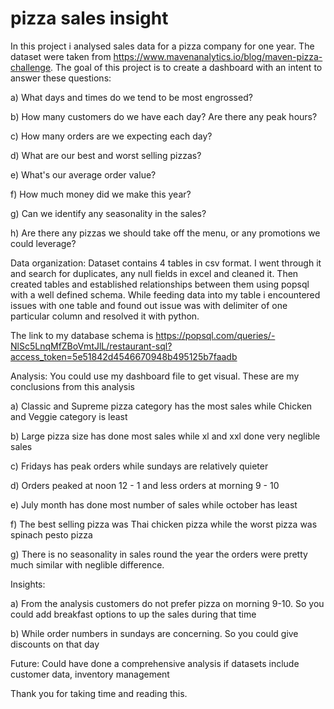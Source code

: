 # pizza sales insight

In this project i analysed sales data for a pizza company for one year. The dataset were taken from https://www.mavenanalytics.io/blog/maven-pizza-challenge. The goal of this project is to create a dashboard with an intent to answer these questions:

a) What days and times do we tend to be most engrossed?

b) How many customers do we have each day? Are there any peak hours?

c) How many orders are we expecting each day?

d) What are our best and worst selling pizzas?

e) What's our average order value?

f) How much money did we make this year?

g) Can we identify any seasonality in the sales?

h) Are there any pizzas we should take off the menu, or any promotions we could leverage?

Data organization:
            Dataset contains 4 tables in csv format. I went through it and search for duplicates, any null fields in excel and cleaned it. Then created tables and established relationships between them using popsql with a well defined schema. While feeding data into my table i encountered issues with one table and found out issue was with delimiter of one particular column and resolved it with python. 

The link to my database schema is https://popsql.com/queries/-NlSc5LnqMfZBoVmtJlL/restaurant-sql?access_token=5e51842d4546670948b495125b7faadb

Analysis:
      You could use my dashboard file to get visual. These are my conclusions from this analysis

a) Classic and Supreme pizza category has the most sales while Chicken and Veggie category is least

b) Large pizza size has done most sales while xl and xxl done very neglible sales

c) Fridays has peak orders while sundays are relatively quieter

d) Orders peaked at noon 12 - 1 and less orders at morning 9 - 10

e) July month has done most number of sales while october has least

f) The best selling pizza was Thai chicken pizza while the worst pizza was spinach pesto pizza

g) There is no seasonality in sales round the year the orders were pretty much similar with neglible difference.

Insights:

a) From the analysis customers do not prefer pizza on morning 9-10. So you could add breakfast options to up the sales during that time

b) While order numbers in sundays are concerning. So you could give discounts on that day 

Future:
  Could have done a comprehensive analysis if datasets include customer data, inventory management 

  Thank you for taking time and reading this.

